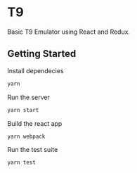 # T9

Basic T9 Emulator using React and Redux.

## Getting Started

Install dependecies

```sh
yarn
```

Run the server

```sh
yarn start
```

Build the react app

```
yarn webpack
```

Run the test suite

```
yarn test
```